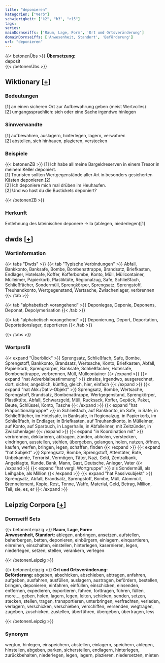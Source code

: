 ```yaml
---
title: "deponieren"
kategorien: ["Verb"]
schwierigkeit: ["k2", "h3", "r15"]
tags:
series:
mainDornseiffs: ['Raum, Lage, Form', 'Ort und Ortsveränderung']
domainDornseiffs: ['Anwesenheit, Standort', 'Beförderung']
url: "deponieren"
---
```


{{< betonenÜbs >}}
**Übersetzung:**  
deposit  
{{< /betonenÜbs >}}

## Wiktionary [[+](https://de.wiktionary.org/wiki/deponieren)]

### Bedeutungen
[1] an einen sicheren Ort zur Aufbewahrung geben (meist Wertvolles)  
[2] umgangssprachlich: sich oder eine Sache irgendwo hinlegen  

### Sinnverwandte
[1] aufbewahren, auslagern, hinterlegen, lagern, verwahren  
[2] abstellen, sich hinhauen, plazieren, verstecken  

### Beispiele
{{< betonenZB >}}
[1] Ich habe all meine Bargeldreserven in einem Tresor in meinem Keller deponiert.  
[1] Touristen sollten Wertgegenstände aller Art in besonders gesicherten Kästen deponieren.[2]  
[2] Ich deponiere mich mal drüben im Heuhaufen.  
[2] Und wo hast du die Bustickets deponiert?  

{{< /betonenZB >}}
### Herkunft
Entlehnung des lateinischen deponere → la (ablegen, niederlegen)[1]  



## dwds [[+](https://www.dwds.de/wb/deponieren)]

### Wortinformation
{{< tabs "Dwds" >}}
{{< tab "Typische Verbindungen" >}}
Abfall, Bankkonto, Banksafe, Bombe, Bombenattrappe, Brandsatz, Briefkasten, Endlager, Hotelsafe, Koffer, Kofferbombe, Konto, Müll, Müllcontainer, Mülleimer, Papierkorb, Plastiktüte, Regionalzug, Safe, Schließfach, Schließfächer, Sondermüll, Sprengkörper, Sprengsatz, Sprengstoff, Treuhandkonto, Wertgegenstand, Wertsache, Zwischenlager, verbrennen
{{< /tab >}}

{{< tab "alphabetisch vorangehend" >}}
Deponiegas, Deponie, Deponens, Deponat, Depolymerisation
{{< /tab >}}

{{< tab "alphabetisch vorangehend" >}}
Deponierung, Deport, Deportation, Deportationslager, deportieren
{{< /tab >}}

{{< /tabs >}}

### Wortprofil
{{< expand "Überblick" >}} Sprengsatz, Schließfach, Safe, Bombe, Sprengstoff, Bankkonto, Brandsatz, Wertsache, Konto, Briefkasten, Abfall, Papierkorb, Sprengkörper, Banksafe, Schließfächer, Hotelsafe, Bombenattrappe, verbrennen, Müll, Müllcontainer {{< /expand >}}
{{< expand "hat Adverbialbestimmung" >}} zinslos, irgendwo, ausgerechnet, dort, sicher, angeblich, künftig, gleich, hier, einfach {{< /expand >}}
{{< expand "hat Akk./Dativ-Objekt" >}} Sprengsatz, Bombe, Wertsache, Sprengstoff, Brandsatz, Bombenattrappe, Wertgegenstand, Sprengkörper, Plastiktüte, Abfall, Schwarzgeld, Müll, Rucksack, Koffer, Gepäck, Paket, Beute, Schlüssel, Konto, Tasche {{< /expand >}}
{{< expand "hat Präpositionalgruppe" >}} in Schließfach, auf Bankkonto, im Safe, in Safe, in Schließfächer, im Hotelsafe, in Banksafe, in Regionalzug, in Papierkorb, im Schließfach, in Endlager, in Briefkasten, auf Treuhandkonto, in Mülleimer, auf Konto, auf Sparbuch, in Lagerhalle, in Abfalleimer, mit Zeitzünder, in Zwischenlager {{< /expand >}}
{{< expand "in Koordination mit" >}} verbrennen, deklarieren, abtragen, zünden, abholen, verstecken, eindringen, ausstellen, stehlen, übergeben, gelangen, holen, nutzen, öffnen, kaufen, werfen, bringen, legen, schaffen, finden {{< /expand >}}
{{< expand "hat Subjekt" >}} Sprengsatz, Bombe, Sprengstoff, Attentäter, Bote, Unbekannte, Terrorist, Vermögen, Täter, Nazi, Geld, Zentralbank, Angeklagte, Kunde, Bank, Mann, Gast, Deutsche, Anleger, Vater {{< /expand >}}
{{< expand "hat vergl. Wortgruppe" >}} als Sondermüll, als Leihgabe, als Million {{< /expand >}}
{{< expand "hat Passivsubjekt" >}} Sprengsatz, Abfall, Brandsatz, Sprengstoff, Bombe, Müll, Atommüll, Brennelement, Kopie, Rest, Tonne, Waffe, Material, Geld, Betrag, Million, Teil, sie, es, er {{< /expand >}}

## Leipzig Corpora [[+](https://corpora.uni-leipzig.de/en/res?word=deponieren&corpusId=deu_newscrawl-public_2018)]

### Dornseiff Sets
{{< betonenLeipzig >}}
**Raum, Lage, Form:**  
**Anwesenheit, Standort:** ablegen, anbringen, ansetzen, aufstellen, beherbergen, betten, deponieren, einbürgern, einlagern, einquartieren, einreihen, einschalten, einstellen, hinterlegen, kasernieren, legen, niederlegen, setzen, stellen, verankern, verlegen  

{{< /betonenLeipzig >}}


{{< betonenLeipzig >}}
**Ort und Ortsveränderung:**  
**Beförderung:** abgeben, abschicken, abschieben, abtragen, anfahren, aufgeben, ausfahren, ausfüllen, auslagern, austragen, befördern, bestellen, bringen, deponieren, einfahren, einfüllen, einschicken, einsenden, entfernen, expedieren, exportieren, fahren, forttragen, führen, füllen, more..., geben, holen, lagern, legen, leiten, schicken, senden, setzen, stecken, stellen, tragen, transportieren, unterbringen, verfrachten, verladen, verlagern, verschicken, verschieben, verschiffen, versenden, wegtragen, zugeben, zuschicken, zustellen, überführen, übergeben, übertragen, less  

{{< /betonenLeipzig >}}

### Synonym
wegtun, hinlegen, einspeichern, abstellen, einlagern, speichern, ablegen, hinstellen, abgeben, parken, sicherstellen, endlagern, hinterlegen, zurückbehalten, niederlegen, legen, lagern, plazieren, niedersetzen, mieten

